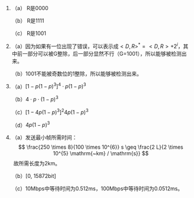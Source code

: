 1. （a） R是0000

   （b） R是1111

   （c） R是1001

2. （a）因为如果有一位出现了错误，可以表示成$<D,R>^* = <D,R>+2^i$，其中前一部分可以被G整除，后一部分显然不行（G=1001），所以能够被检测出来。

   （b）1001不能被奇数位的1整除，所以能够被检测出来。

3. （a）$\left[1-p(1-p)^{3}\right]^{4} \cdot p(1-p)^{3}$

   （b）$4\cdot p\cdot (1-p)^3$

   （c）$\left[1-4 p(1-p)^{3}\right]^{2} 4 p(1-p)^{3}$

   （d）$4 p(1-p)^{3}$

4. （a）发送最小帧所需时间：
   $$
   \frac{250 \times 8}{100 \times 10^{6}} s \geq \frac{2 L}{2 \times 10^{5} \mathrm{~km} / \mathrm{s}}
   $$
   ​		故所需长度为2km。
   
   （b）[0, 15872bit]
   
   （c）10Mbps中等待时间为0.512ms，100Mbps中等待时间为0.0512ms。